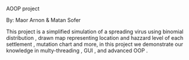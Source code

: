  AOOP project
 
 By: Maor Arnon & Matan Sofer

This project is a simplified simulation of a spreading virus using binomial distribution , drawn map representing location and hazzard level of each settlement ,
mutation chart and more, in this project we demonstrate our knowledge in multy-threading , GUI , and advanced OOP .       
